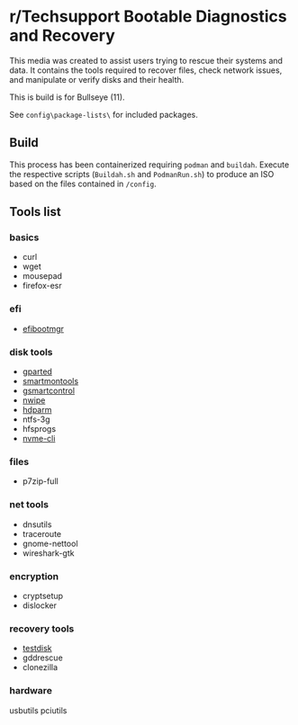 # r/Techsupport Bootable Diagnostics and Recovery

This media was created to assist users trying to rescue their systems and data. It contains the tools required to recover files, check network issues, and manipulate or verify disks and their health.

This is build is for Bullseye (11).

See `config\package-lists\` for included packages.

## Build
This process has been containerized requiring `podman` and `buildah`. Execute the respective scripts (`Buildah.sh` and `PodmanRun.sh`) to produce an ISO based on the files contained in `/config`.

## Tools list
### basics
* curl
* wget
* mousepad
* firefox-esr

### efi
* [efibootmgr](https://wiki.archlinux.org/title/EFISTUB#efibootmgr)

### disk tools
* [gparted](https://rtech.support/books/troubleshooting-with-a-live-session/page/manipulating-partitions-and-disks-with-gparted)
* [smartmontools](https://rtech.support/books/software-we-recommend/page/verifying-disk-health#bkmrk-smartmontools)
* [gsmartcontrol](https://rtech.support/books/troubleshooting-with-a-live-session/page/checking-the-health-of-disks)
* [nwipe](https://rtech.support/books/troubleshooting-with-a-live-session/page/wiping-disks#bkmrk-hdd)
* [hdparm](https://ata.wiki.kernel.org/index.php/ATA_Secure_Erase)
* ntfs-3g
* hfsprogs
* [nvme-cli](https://rtech.support/books/troubleshooting-with-a-live-session/page/wiping-disks#bkmrk-nvme-ssd)

### files
* p7zip-full

### net tools
* dnsutils
* traceroute
* gnome-nettool
* wireshark-gtk

### encryption
* cryptsetup
* dislocker

### recovery tools
* [testdisk](https://rtech.support/books/troubleshooting-with-a-live-session/page/data-recovery#bkmrk-testdisk-to-recover-)
* gddrescue
* clonezilla

### hardware
usbutils
pciutils